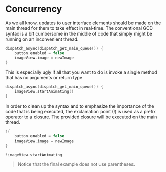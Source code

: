 Concurrency
===========

As we all know, updates to user interface elements should be made on the main thread for them to take effect in real-time.  The conventional GCD syntax is a bit cumbersome in the middle of code that simply might be running on an inconvenient thread.

```swift
dispatch_async(dispatch_get_main_queue()) {
    button.enabled = false
    imageView.image = newImage
}
```

This is especially ugly if all that you want to do is invoke a single method that has no arguments or return type

```swift
dispatch_async(dispatch_get_main_queue()) {
    imageView.startAnimating()
}
```


In order to clean up the syntax and to emphasize the importance of the code that is being executed, the exclamation point (!) is used as a prefix operator to a closure.  The provided closure will be executed on the main thread.

```swift
!{
    button.enabled = false
    imageView.image = newImage
}
```
```swift
!imageView.startAnimating
```

> Notice that the final example does not use parentheses.
